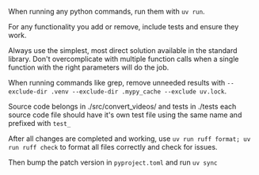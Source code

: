 When running any python commands, run them with `uv run`.

For any functionality you add or remove, include tests and ensure they work.

Always use the simplest, most direct solution available in the standard library. Don't overcomplicate with multiple function calls when a single function with the right parameters will do the job.

When running commands like grep, remove unneeded results with `--exclude-dir .venv --exclude-dir .mypy_cache --exclude uv.lock`.

Source code belongs in ./src/convert_videos/ and tests in ./tests each source code file should have it's own test file using the same name and prefixed with `test_`

After all changes are completed and working, use `uv run ruff format; uv run ruff check` to format all files correctly and check for issues.

Then bump the patch version in `pyproject.toml` and run `uv sync`
